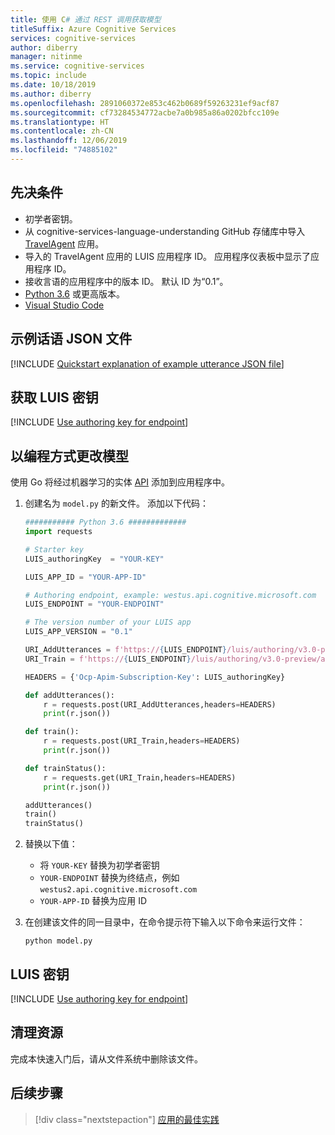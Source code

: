 ```yaml
---
title: 使用 C# 通过 REST 调用获取模型
titleSuffix: Azure Cognitive Services
services: cognitive-services
author: diberry
manager: nitinme
ms.service: cognitive-services
ms.topic: include
ms.date: 10/18/2019
ms.author: diberry
ms.openlocfilehash: 2891060372e853c462b0689f59263231ef9acf87
ms.sourcegitcommit: cf73284534772acbe7a0b985a86a0202bfcc109e
ms.translationtype: HT
ms.contentlocale: zh-CN
ms.lasthandoff: 12/06/2019
ms.locfileid: "74885102"
---
```

## <a name="prerequisites"></a>先决条件

* 初学者密钥。
* 从 cognitive-services-language-understanding GitHub 存储库中导入 [TravelAgent](https://github.com/Azure-Samples/cognitive-services-language-understanding/blob/master/documentation-samples/quickstarts/change-model/TravelAgent.json) 应用。
* 导入的 TravelAgent 应用的 LUIS 应用程序 ID。 应用程序仪表板中显示了应用程序 ID。
* 接收言语的应用程序中的版本 ID。 默认 ID 为“0.1”。
* [Python 3.6](https://www.python.org/downloads/) 或更高版本。
* [Visual Studio Code](https://code.visualstudio.com/)

## <a name="example-utterances-json-file"></a>示例话语 JSON 文件

[!INCLUDE [Quickstart explanation of example utterance JSON file](get-started-get-model-json-example-utterances.md)]


## <a name="get-luis-key"></a>获取 LUIS 密钥

[!INCLUDE [Use authoring key for endpoint](../includes/get-key-quickstart.md)]


## <a name="change-model-programmatically"></a>以编程方式更改模型

使用 Go 将经过机器学习的实体 [API](https://aka.ms/luis-apim-v3-authoring) 添加到应用程序中。 

1. 创建名为 `model.py` 的新文件。 添加以下代码：

    ```python
    ########### Python 3.6 #############
    import requests
    
    # Starter key
    LUIS_authoringKey  = "YOUR-KEY"
    
    LUIS_APP_ID = "YOUR-APP-ID"
    
    # Authoring endpoint, example: westus.api.cognitive.microsoft.com
    LUIS_ENDPOINT = "YOUR-ENDPOINT"

    # The version number of your LUIS app
    LUIS_APP_VERSION = "0.1"
    
    URI_AddUtterances = f'https://{LUIS_ENDPOINT}/luis/authoring/v3.0-preview/apps/{LUIS_APP_ID}/versions/{LUIS_APP_ID}/examples'
    URI_Train = f'https://{LUIS_ENDPOINT}/luis/authoring/v3.0-preview/apps/{LUIS_APP_ID}/versions/{LUIS_APP_ID}/train'
    
    HEADERS = {'Ocp-Apim-Subscription-Key': LUIS_authoringKey}
    
    def addUtterances():
        r = requests.post(URI_AddUtterances,headers=HEADERS)
        print(r.json())
    
    def train():
        r = requests.post(URI_Train,headers=HEADERS)
        print(r.json())
    
    def trainStatus():
        r = requests.get(URI_Train,headers=HEADERS)
        print(r.json())
    
    addUtterances()
    train()
    trainStatus()
    ```
1. 替换以下值：

    * 将 `YOUR-KEY` 替换为初学者密钥
    * `YOUR-ENDPOINT` 替换为终结点，例如 `westus2.api.cognitive.microsoft.com`
    * `YOUR-APP-ID` 替换为应用 ID

1. 在创建该文件的同一目录中，在命令提示符下输入以下命令来运行文件：

    ```console
    python model.py
    ```  

## <a name="luis-keys"></a>LUIS 密钥

[!INCLUDE [Use authoring key for endpoint](../includes/starter-key-explanation.md)]

## <a name="clean-up-resources"></a>清理资源

完成本快速入门后，请从文件系统中删除该文件。 

## <a name="next-steps"></a>后续步骤

> [!div class="nextstepaction"]
> [应用的最佳实践](../luis-concept-best-practices.md)
